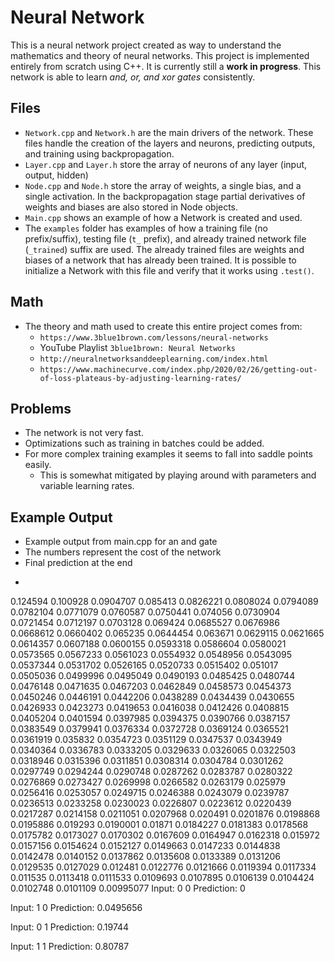 # Neural Network

This is a neural network project created as way to understand the mathematics and theory
of neural networks. This project is implemented entirely from scratch using C++. It is
currently still a **work in progress**. This network is able to learn _and, or, and xor gates_ consistently. 


## Files

* `Network.cpp` and `Network.h` are the main drivers of the network. These files handle the creation of the layers and neurons, predicting outputs, and training using backpropagation.
* `Layer.cpp` and `Layer.h` store the array of neurons of any layer (input, output, hidden)
* `Node.cpp` and `Node.h` store the array of weights, a single bias, and a single
  activation. In the backpropagation stage partial derivatives of weights and biases are
  also stored in Node objects.
* `Main.cpp` shows an example of how a Network is created and used.
* The `examples` folder has examples of how a training file (no prefix/suffix), testing
  file (`t_` prefix), and already trained network file (`_trained`) suffix are used. The
  already trained files are weights and biases of a network that has already been
  trained. It is possible to initialize a Network with this file and verify that it
  works using `.test()`.

## Math
* The theory and math used to create this entire project comes from:
    * `https://www.3blue1brown.com/lessons/neural-networks`
    * YouTube Playlist `3blue1brown: Neural Networks`
    * `http://neuralnetworksanddeeplearning.com/index.html`
    * `https://www.machinecurve.com/index.php/2020/02/26/getting-out-of-loss-plateaus-by-adjusting-learning-rates/`

## Problems
* The network is not very fast.
* Optimizations such as training in batches could be added.
* For more complex training examples it seems to fall into saddle points easily.
    * This is somewhat mitigated by playing around with parameters and variable learning
      rates.

## Example Output
* Example output from main.cpp for an and gate
* The numbers represent the cost of the network
* Final prediction at the end
* ```
0.124594
0.100928
0.0904707
0.085413
0.0826221
0.0808024
0.0794089
0.0782104
0.0771079
0.0760587
0.0750441
0.074056
0.0730904
0.0721454
0.0712197
0.0703128
0.069424
0.0685527
0.0676986
0.0668612
0.0660402
0.065235
0.0644454
0.063671
0.0629115
0.0621665
0.0614357
0.0607188
0.0600155
0.0593318
0.0586604
0.0580021
0.0573565
0.0567233
0.0561023
0.0554932
0.0548956
0.0543095
0.0537344
0.0531702
0.0526165
0.0520733
0.0515402
0.051017
0.0505036
0.0499996
0.0495049
0.0490193
0.0485425
0.0480744
0.0476148
0.0471635
0.0467203
0.0462849
0.0458573
0.0454373
0.0450246
0.0446191
0.0442206
0.0438289
0.0434439
0.0430655
0.0426933
0.0423273
0.0419653
0.0416038
0.0412426
0.0408815
0.0405204
0.0401594
0.0397985
0.0394375
0.0390766
0.0387157
0.0383549
0.0379941
0.0376334
0.0372728
0.0369124
0.0365521
0.0361919
0.035832
0.0354723
0.0351129
0.0347537
0.0343949
0.0340364
0.0336783
0.0333205
0.0329633
0.0326065
0.0322503
0.0318946
0.0315396
0.0311851
0.0308314
0.0304784
0.0301262
0.0297749
0.0294244
0.0290748
0.0287262
0.0283787
0.0280322
0.0276869
0.0273427
0.0269998
0.0266582
0.0263179
0.025979
0.0256416
0.0253057
0.0249715
0.0246388
0.0243079
0.0239787
0.0236513
0.0233258
0.0230023
0.0226807
0.0223612
0.0220439
0.0217287
0.0214158
0.0211051
0.0207968
0.020491
0.0201876
0.0198868
0.0195886
0.019293
0.0190001
0.01871
0.0184227
0.0181383
0.0178568
0.0175782
0.0173027
0.0170302
0.0167609
0.0164947
0.0162318
0.015972
0.0157156
0.0154624
0.0152127
0.0149663
0.0147233
0.0144838
0.0142478
0.0140152
0.0137862
0.0135608
0.0133389
0.0131206
0.0129535
0.0127029
0.012481
0.0122776
0.0121666
0.0119394
0.0117334
0.011535
0.0113418
0.0111533
0.0109693
0.0107895
0.0106139
0.0104424
0.0102748
0.0101109
0.00995077
Input: 0 0 Prediction: 0 

Input: 1 0 Prediction: 0.0495656 

Input: 0 1 Prediction: 0.19744 

Input: 1 1 Prediction: 0.80787 
```
